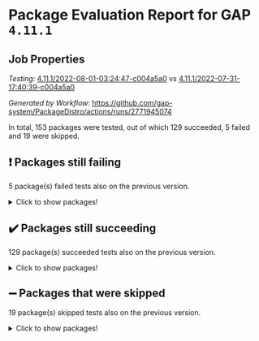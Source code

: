 # Package Evaluation Report for GAP `4.11.1`

## Job Properties

*Testing:* [4.11.1/2022-08-01-03:24:47-c004a5a0](https://github.com/gap-system/PackageDistro/blob/data/reports/4.11.1/2022-08-01-03:24:47-c004a5a0) vs [4.11.1/2022-07-31-17:40:39-c004a5a0](https://github.com/gap-system/PackageDistro/blob/data/reports/4.11.1/2022-07-31-17:40:39-c004a5a0)

*Generated by Workflow:* https://github.com/gap-system/PackageDistro/actions/runs/2771945074

In total, 153 packages were tested, out of which 129 succeeded, 5 failed and 19 were skipped.

## :exclamation: Packages still failing

5 package(s) failed tests also on the previous version.
<details><summary>Click to show packages!</summary>

- francy 1.2.4 [(failure)](https://github.com/gap-system/PackageDistro/runs/7603722166?check_suite_focus=true)
- hap 1.46 [(failure)](https://github.com/gap-system/PackageDistro/runs/7603722850?check_suite_focus=true)
- packagemanager 1.2 [(failure)](https://github.com/gap-system/PackageDistro/runs/7603724753?check_suite_focus=true)
- recog 1.3.2 [(failure)](https://github.com/gap-system/PackageDistro/runs/7603725339?check_suite_focus=true)
- semigroups 4.0.0 [(failure)](https://github.com/gap-system/PackageDistro/runs/7603725649?check_suite_focus=true)
</details>

## :heavy_check_mark: Packages still succeeding

129 package(s) succeeded tests also on the previous version.
<details><summary>Click to show packages!</summary>

- ace 5.4 [(success)](https://github.com/gap-system/PackageDistro/runs/7603719531?check_suite_focus=true)
- aclib 1.3.2 [(success)](https://github.com/gap-system/PackageDistro/runs/7603719616?check_suite_focus=true)
- agt 0.2 [(success)](https://github.com/gap-system/PackageDistro/runs/7603719681?check_suite_focus=true)
- alnuth 3.2.1 [(success)](https://github.com/gap-system/PackageDistro/runs/7603719737?check_suite_focus=true)
- anupq 3.2.6 [(success)](https://github.com/gap-system/PackageDistro/runs/7603719790?check_suite_focus=true)
- atlasrep 2.1.2 [(success)](https://github.com/gap-system/PackageDistro/runs/7603719870?check_suite_focus=true)
- autodoc 2022.07.10 [(success)](https://github.com/gap-system/PackageDistro/runs/7603719958?check_suite_focus=true)
- automata 1.15 [(success)](https://github.com/gap-system/PackageDistro/runs/7603720012?check_suite_focus=true)
- automgrp 1.3.2 [(success)](https://github.com/gap-system/PackageDistro/runs/7603720057?check_suite_focus=true)
- autpgrp 1.10.2 [(success)](https://github.com/gap-system/PackageDistro/runs/7603720116?check_suite_focus=true)
- cap 2022.06-05 [(success)](https://github.com/gap-system/PackageDistro/runs/7603720165?check_suite_focus=true)
- caratinterface 2.3.4 [(success)](https://github.com/gap-system/PackageDistro/runs/7603720216?check_suite_focus=true)
- cddinterface 2020.06.24 [(success)](https://github.com/gap-system/PackageDistro/runs/7603720262?check_suite_focus=true)
- circle 1.6.5 [(success)](https://github.com/gap-system/PackageDistro/runs/7603720312?check_suite_focus=true)
- classicpres 1.22 [(success)](https://github.com/gap-system/PackageDistro/runs/7603720370?check_suite_focus=true)
- cohomolo 1.6.10 [(success)](https://github.com/gap-system/PackageDistro/runs/7603720426?check_suite_focus=true)
- congruence 1.2.4 [(success)](https://github.com/gap-system/PackageDistro/runs/7603720482?check_suite_focus=true)
- corelg 1.56 [(success)](https://github.com/gap-system/PackageDistro/runs/7603720544?check_suite_focus=true)
- crime 1.6 [(success)](https://github.com/gap-system/PackageDistro/runs/7603720595?check_suite_focus=true)
- crisp 1.4.5 [(success)](https://github.com/gap-system/PackageDistro/runs/7603720704?check_suite_focus=true)
- crypting 0.10 [(success)](https://github.com/gap-system/PackageDistro/runs/7603720756?check_suite_focus=true)
- cryst 4.1.25 [(success)](https://github.com/gap-system/PackageDistro/runs/7603720808?check_suite_focus=true)
- crystcat 1.1.10 [(success)](https://github.com/gap-system/PackageDistro/runs/7603720864?check_suite_focus=true)
- ctbllib 1.3.4 [(success)](https://github.com/gap-system/PackageDistro/runs/7603720923?check_suite_focus=true)
- cubefree 1.19 [(success)](https://github.com/gap-system/PackageDistro/runs/7603720982?check_suite_focus=true)
- curlinterface 2.2.2 [(success)](https://github.com/gap-system/PackageDistro/runs/7603721036?check_suite_focus=true)
- cvec 2.7.5 [(success)](https://github.com/gap-system/PackageDistro/runs/7603721100?check_suite_focus=true)
- datastructures 0.2.7 [(success)](https://github.com/gap-system/PackageDistro/runs/7603721146?check_suite_focus=true)
- deepthought 1.0.5 [(success)](https://github.com/gap-system/PackageDistro/runs/7603721205?check_suite_focus=true)
- design 1.7 [(success)](https://github.com/gap-system/PackageDistro/runs/7603721264?check_suite_focus=true)
- difsets 2.3.1 [(success)](https://github.com/gap-system/PackageDistro/runs/7603721331?check_suite_focus=true)
- digraphs 1.5.3 [(success)](https://github.com/gap-system/PackageDistro/runs/7603721384?check_suite_focus=true)
- edim 1.3.5 [(success)](https://github.com/gap-system/PackageDistro/runs/7603721453?check_suite_focus=true)
- example 4.3.1 [(success)](https://github.com/gap-system/PackageDistro/runs/7603721501?check_suite_focus=true)
- factint 1.6.3 [(success)](https://github.com/gap-system/PackageDistro/runs/7603721580?check_suite_focus=true)
- ferret 1.0.8 [(success)](https://github.com/gap-system/PackageDistro/runs/7603721637?check_suite_focus=true)
- fga 1.4.0 [(success)](https://github.com/gap-system/PackageDistro/runs/7603721707?check_suite_focus=true)
- fining 1.5 [(success)](https://github.com/gap-system/PackageDistro/runs/7603721777?check_suite_focus=true)
- float 1.0.3 [(success)](https://github.com/gap-system/PackageDistro/runs/7603721859?check_suite_focus=true)
- format 1.4.3 [(success)](https://github.com/gap-system/PackageDistro/runs/7603721925?check_suite_focus=true)
- forms 1.2.8 [(success)](https://github.com/gap-system/PackageDistro/runs/7603721978?check_suite_focus=true)
- fplsa 1.2.5 [(success)](https://github.com/gap-system/PackageDistro/runs/7603722058?check_suite_focus=true)
- fr 2.4.8 [(success)](https://github.com/gap-system/PackageDistro/runs/7603722110?check_suite_focus=true)
- fwtree 1.3 [(success)](https://github.com/gap-system/PackageDistro/runs/7603722230?check_suite_focus=true)
- gbnp 1.0.5 [(success)](https://github.com/gap-system/PackageDistro/runs/7603722287?check_suite_focus=true)
- generalizedmorphismsforcap 2022.05-01 [(success)](https://github.com/gap-system/PackageDistro/runs/7603722340?check_suite_focus=true)
- genss 1.6.6 [(success)](https://github.com/gap-system/PackageDistro/runs/7603722413?check_suite_focus=true)
- gradedringforhomalg 2022.07-01 [(success)](https://github.com/gap-system/PackageDistro/runs/7603722488?check_suite_focus=true)
- grape 4.8.5 [(success)](https://github.com/gap-system/PackageDistro/runs/7603722563?check_suite_focus=true)
- groupoids 1.69 [(success)](https://github.com/gap-system/PackageDistro/runs/7603722614?check_suite_focus=true)
- grpconst 2.6.2 [(success)](https://github.com/gap-system/PackageDistro/runs/7603722661?check_suite_focus=true)
- guarana 0.96.3 [(success)](https://github.com/gap-system/PackageDistro/runs/7603722727?check_suite_focus=true)
- guava 3.16 [(success)](https://github.com/gap-system/PackageDistro/runs/7603722782?check_suite_focus=true)
- hapcryst 0.1.15 [(success)](https://github.com/gap-system/PackageDistro/runs/7603722900?check_suite_focus=true)
- hecke 1.5.3 [(success)](https://github.com/gap-system/PackageDistro/runs/7603722946?check_suite_focus=true)
- help 3.5 [(success)](https://github.com/gap-system/PackageDistro/runs/7603723010?check_suite_focus=true)
- idrel 2.44 [(success)](https://github.com/gap-system/PackageDistro/runs/7603723066?check_suite_focus=true)
- images 1.3.1 [(success)](https://github.com/gap-system/PackageDistro/runs/7603723114?check_suite_focus=true)
- intpic 0.3.0 [(success)](https://github.com/gap-system/PackageDistro/runs/7603723169?check_suite_focus=true)
- io 4.7.2 [(success)](https://github.com/gap-system/PackageDistro/runs/7603723233?check_suite_focus=true)
- irredsol 1.4.3 [(success)](https://github.com/gap-system/PackageDistro/runs/7603723279?check_suite_focus=true)
- json 2.1.0 [(success)](https://github.com/gap-system/PackageDistro/runs/7603723329?check_suite_focus=true)
- jupyterkernel 1.4.1 [(success)](https://github.com/gap-system/PackageDistro/runs/7603723367?check_suite_focus=true)
- jupyterviz 1.5.1 [(success)](https://github.com/gap-system/PackageDistro/runs/7603723428?check_suite_focus=true)
- kan 1.34 [(success)](https://github.com/gap-system/PackageDistro/runs/7603723473?check_suite_focus=true)
- kbmag 1.5.9 [(success)](https://github.com/gap-system/PackageDistro/runs/7603723519?check_suite_focus=true)
- laguna 3.9.5 [(success)](https://github.com/gap-system/PackageDistro/runs/7603723564?check_suite_focus=true)
- liealgdb 2.2.1 [(success)](https://github.com/gap-system/PackageDistro/runs/7603723601?check_suite_focus=true)
- liepring 2.6 [(success)](https://github.com/gap-system/PackageDistro/runs/7603723650?check_suite_focus=true)
- liering 2.4.2 [(success)](https://github.com/gap-system/PackageDistro/runs/7603723690?check_suite_focus=true)
- linearalgebraforcap 2022.06-03 [(success)](https://github.com/gap-system/PackageDistro/runs/7603723754?check_suite_focus=true)
- loops 3.4.2 [(success)](https://github.com/gap-system/PackageDistro/runs/7603723807?check_suite_focus=true)
- lpres 1.0.3 [(success)](https://github.com/gap-system/PackageDistro/runs/7603723882?check_suite_focus=true)
- majoranaalgebras 1.4 [(success)](https://github.com/gap-system/PackageDistro/runs/7603723977?check_suite_focus=true)
- mapclass 1.4.5 [(success)](https://github.com/gap-system/PackageDistro/runs/7603724044?check_suite_focus=true)
- matgrp 0.64 [(success)](https://github.com/gap-system/PackageDistro/runs/7603724107?check_suite_focus=true)
- modisom 2.5.2 [(success)](https://github.com/gap-system/PackageDistro/runs/7603724165?check_suite_focus=true)
- modulepresentationsforcap 2022.05-03 [(success)](https://github.com/gap-system/PackageDistro/runs/7603724219?check_suite_focus=true)
- monoidalcategories 2022.06-07 [(success)](https://github.com/gap-system/PackageDistro/runs/7603724259?check_suite_focus=true)
- nconvex 2020.11-04 [(success)](https://github.com/gap-system/PackageDistro/runs/7603724309?check_suite_focus=true)
- nilmat 1.4.1 [(success)](https://github.com/gap-system/PackageDistro/runs/7603724356?check_suite_focus=true)
- nock 1.5 [(success)](https://github.com/gap-system/PackageDistro/runs/7603724415?check_suite_focus=true)
- normalizinterface 1.3.3 [(success)](https://github.com/gap-system/PackageDistro/runs/7603724470?check_suite_focus=true)
- nq 2.5.8 [(success)](https://github.com/gap-system/PackageDistro/runs/7603724524?check_suite_focus=true)
- numericalsgps 1.3.1 [(success)](https://github.com/gap-system/PackageDistro/runs/7603724590?check_suite_focus=true)
- openmath 11.5.1 [(success)](https://github.com/gap-system/PackageDistro/runs/7603724664?check_suite_focus=true)
- orb 4.8.5 [(success)](https://github.com/gap-system/PackageDistro/runs/7603724702?check_suite_focus=true)
- patternclass 2.4.2 [(success)](https://github.com/gap-system/PackageDistro/runs/7603724812?check_suite_focus=true)
- permut 2.0.4 [(success)](https://github.com/gap-system/PackageDistro/runs/7603724853?check_suite_focus=true)
- polenta 1.3.10 [(success)](https://github.com/gap-system/PackageDistro/runs/7603724894?check_suite_focus=true)
- polymaking 0.8.6 [(success)](https://github.com/gap-system/PackageDistro/runs/7603724949?check_suite_focus=true)
- primgrp 3.4.2 [(success)](https://github.com/gap-system/PackageDistro/runs/7603725000?check_suite_focus=true)
- profiling 2.5.0 [(success)](https://github.com/gap-system/PackageDistro/runs/7603725052?check_suite_focus=true)
- qpa 1.33 [(success)](https://github.com/gap-system/PackageDistro/runs/7603725101?check_suite_focus=true)
- quagroup 1.8.3 [(success)](https://github.com/gap-system/PackageDistro/runs/7603725145?check_suite_focus=true)
- radiroot 2.9 [(success)](https://github.com/gap-system/PackageDistro/runs/7603725184?check_suite_focus=true)
- rcwa 4.7.0 [(success)](https://github.com/gap-system/PackageDistro/runs/7603725233?check_suite_focus=true)
- rds 1.8 [(success)](https://github.com/gap-system/PackageDistro/runs/7603725293?check_suite_focus=true)
- repndecomp 1.2.1 [(success)](https://github.com/gap-system/PackageDistro/runs/7603725393?check_suite_focus=true)
- repsn 3.1.0 [(success)](https://github.com/gap-system/PackageDistro/runs/7603725449?check_suite_focus=true)
- resclasses 4.7.3 [(success)](https://github.com/gap-system/PackageDistro/runs/7603725535?check_suite_focus=true)
- scscp 2.3.1 [(success)](https://github.com/gap-system/PackageDistro/runs/7603725594?check_suite_focus=true)
- sglppow 2.2 [(success)](https://github.com/gap-system/PackageDistro/runs/7603725702?check_suite_focus=true)
- sgpviz 0.999.5 [(success)](https://github.com/gap-system/PackageDistro/runs/7603725756?check_suite_focus=true)
- simpcomp 2.1.14 [(success)](https://github.com/gap-system/PackageDistro/runs/7603725805?check_suite_focus=true)
- singular 2020.12.18 [(success)](https://github.com/gap-system/PackageDistro/runs/7603725848?check_suite_focus=true)
- sla 1.5.3 [(success)](https://github.com/gap-system/PackageDistro/runs/7603725907?check_suite_focus=true)
- smallgrp 1.5 [(success)](https://github.com/gap-system/PackageDistro/runs/7603725964?check_suite_focus=true)
- smallsemi 0.6.13 [(success)](https://github.com/gap-system/PackageDistro/runs/7603726018?check_suite_focus=true)
- sonata 2.9.4 [(success)](https://github.com/gap-system/PackageDistro/runs/7603726072?check_suite_focus=true)
- sophus 1.25 [(success)](https://github.com/gap-system/PackageDistro/runs/7603726122?check_suite_focus=true)
- spinsym 1.5.2 [(success)](https://github.com/gap-system/PackageDistro/runs/7603726187?check_suite_focus=true)
- symbcompcc 1.3.2 [(success)](https://github.com/gap-system/PackageDistro/runs/7603726261?check_suite_focus=true)
- thelma 1.3 [(success)](https://github.com/gap-system/PackageDistro/runs/7603726336?check_suite_focus=true)
- tomlib 1.2.9 [(success)](https://github.com/gap-system/PackageDistro/runs/7603726404?check_suite_focus=true)
- toric 1.9.5 [(success)](https://github.com/gap-system/PackageDistro/runs/7603726467?check_suite_focus=true)
- toricvarieties 2022.07.13 [(success)](https://github.com/gap-system/PackageDistro/runs/7603726511?check_suite_focus=true)
- transgrp 3.6.3 [(success)](https://github.com/gap-system/PackageDistro/runs/7603726573?check_suite_focus=true)
- ugaly 4.0.3 [(success)](https://github.com/gap-system/PackageDistro/runs/7603726629?check_suite_focus=true)
- unipot 1.5 [(success)](https://github.com/gap-system/PackageDistro/runs/7603726691?check_suite_focus=true)
- unitlib 4.1.0 [(success)](https://github.com/gap-system/PackageDistro/runs/7603726760?check_suite_focus=true)
- utils 0.74 [(success)](https://github.com/gap-system/PackageDistro/runs/7603726824?check_suite_focus=true)
- uuid 0.7 [(success)](https://github.com/gap-system/PackageDistro/runs/7603726892?check_suite_focus=true)
- walrus 0.9991 [(success)](https://github.com/gap-system/PackageDistro/runs/7603726984?check_suite_focus=true)
- wedderga 4.10.2 [(success)](https://github.com/gap-system/PackageDistro/runs/7603727043?check_suite_focus=true)
- xmod 2.88 [(success)](https://github.com/gap-system/PackageDistro/runs/7603727127?check_suite_focus=true)
- xmodalg 1.22 [(success)](https://github.com/gap-system/PackageDistro/runs/7603727215?check_suite_focus=true)
- yangbaxter 0.10.0 [(success)](https://github.com/gap-system/PackageDistro/runs/7603727302?check_suite_focus=true)
- zeromqinterface 0.14 [(success)](https://github.com/gap-system/PackageDistro/runs/7603727379?check_suite_focus=true)
</details>

## :heavy_minus_sign: Packages that were skipped

19 package(s) skipped tests also on the previous version.
<details><summary>Click to show packages!</summary>

- 4ti2interface 2022.03-01 [(skipped)](https://github.com/gap-system/PackageDistro/runs/7603639956?check_suite_focus=true)
- browse 1.8.14 [(skipped)](https://github.com/gap-system/PackageDistro/runs/7603639956?check_suite_focus=true)
- examplesforhomalg 2022.03-01 [(skipped)](https://github.com/gap-system/PackageDistro/runs/7603639956?check_suite_focus=true)
- gapdoc 1.6.5 [(skipped)](https://github.com/gap-system/PackageDistro/runs/7603639956?check_suite_focus=true)
- gauss 2022.03-01 [(skipped)](https://github.com/gap-system/PackageDistro/runs/7603639956?check_suite_focus=true)
- gaussforhomalg 2022.03-01 [(skipped)](https://github.com/gap-system/PackageDistro/runs/7603639956?check_suite_focus=true)
- gradedmodules 2022.03-01 [(skipped)](https://github.com/gap-system/PackageDistro/runs/7603639956?check_suite_focus=true)
- homalg 2022.03-01 [(skipped)](https://github.com/gap-system/PackageDistro/runs/7603639956?check_suite_focus=true)
- homalgtocas 2022.07-01 [(skipped)](https://github.com/gap-system/PackageDistro/runs/7603639956?check_suite_focus=true)
- io_forhomalg 2022.03-01 [(skipped)](https://github.com/gap-system/PackageDistro/runs/7603639956?check_suite_focus=true)
- itc 1.5.1 [(skipped)](https://github.com/gap-system/PackageDistro/runs/7603639956?check_suite_focus=true)
- localizeringforhomalg 2022.03-01 [(skipped)](https://github.com/gap-system/PackageDistro/runs/7603639956?check_suite_focus=true)
- matricesforhomalg 2022.06-01 [(skipped)](https://github.com/gap-system/PackageDistro/runs/7603639956?check_suite_focus=true)
- modules 2022.03-01 [(skipped)](https://github.com/gap-system/PackageDistro/runs/7603639956?check_suite_focus=true)
- polycyclic 2.16 [(skipped)](https://github.com/gap-system/PackageDistro/runs/7603639956?check_suite_focus=true)
- ringsforhomalg 2022.07-01 [(skipped)](https://github.com/gap-system/PackageDistro/runs/7603639956?check_suite_focus=true)
- sco 2022.03-01 [(skipped)](https://github.com/gap-system/PackageDistro/runs/7603639956?check_suite_focus=true)
- toolsforhomalg 2022.05-01 [(skipped)](https://github.com/gap-system/PackageDistro/runs/7603639956?check_suite_focus=true)
- xgap 4.31 [(skipped)](https://github.com/gap-system/PackageDistro/runs/7603639956?check_suite_focus=true)
</details>

